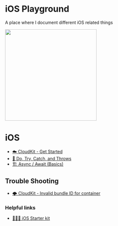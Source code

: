 # iOS Playground
A place where I document different iOS related things

<img width="300" src="https://user-images.githubusercontent.com/12765774/164473461-d4f5ce13-5cb8-43e7-be93-7304110a0a69.gif">




# iOS


* [☁️ CloudKit - Get Started](https://github.com/HugoPrinsloo/iOS-Playground/blob/develop/iOS/CloudKit%20-%20Get%20started.md)
* [🏸 Do, Try, Catch, and Throws](https://github.com/HugoPrinsloo/iOS-Playground/blob/develop/iOS/Do%2C%20Try%2C%20Catch%2C%20and%20Throws%20in%20Swift.md)
* [🏗 Async / Await (Basics)](https://github.com/HugoPrinsloo/iOS-Playground/blob/develop/iOS/Async:Await%20Basics.md)

## Trouble Shooting
* [🌩 CloudKit - Invalid bundle ID for container](https://github.com/HugoPrinsloo/iOS-Playground/blob/develop/Trouble%20Shooting/Cloudkit%20issues.md)

### Helpful links
* [💁🏻‍♂️ iOS Starter kit](https://github.com/jrasmusson/ios-starter-kit)




